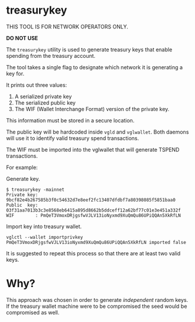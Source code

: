 treasurykey
===========

THIS TOOL IS FOR NETWORK OPERATORS ONLY.

**DO NOT USE**

The `treasurykey` utility is used to generate treasury keys that enable
spending from the treasury account.

The tool takes a single flag to designate which network it is generating a key
for.

It prints out three values:
1. A serialized private key
2. The serialized public key
3. The WIF (Wallet Interchange Format) version of the private key.

This information must be stored in a secure location.

The public key will be hardcoded inside `vgld` and `vglwallet`. Both daemons
will use it to identify valid treasury spend transactions.

The WIF must be imported into the vglwallet that will generate TSPEND
transactions.

For example:

Generate key.
```
$ treasurykey -mainnet  
Private key: 9bcf82e4b267585b3f0c54632d7e8eef2fc13407dfdbf7a80398085f5851baa0
Public  key: 03f31aa7013b3c3e8568eb6415a895d8662b5ddceff12a62bf77c01e3e451a332f
WIF        : PmQeT3VmoxDRjgsfwVJLV13ioNyxmd9XuQmQu86UPiQQAn5XkRfLN
```

Import key into treasury wallet.
```
vglctl --wallet importprivkey PmQeT3VmoxDRjgsfwVJLV13ioNyxmd9XuQmQu86UPiQQAn5XkRfLN imported false
```

It is suggested to repeat this process so that there are at least two valid
keys.

Why?
====

This approach was chosen in order to generate *independent* random keys. If the
treasury wallet machine were to be compromised the seed would be compromised as
well.
